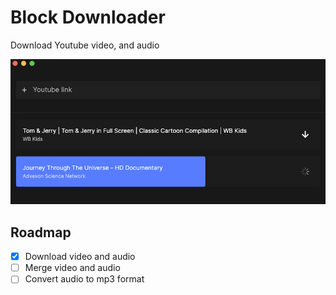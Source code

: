 # Block Downloader

Download Youtube video, and audio

<img src='https://raw.githubusercontent.com/eui-official/block-downloader/main/screenshot.png' />

## Roadmap
- [x] Download video and audio
- [ ] Merge video and audio
- [ ] Convert audio to mp3 format
